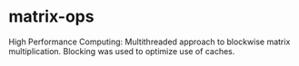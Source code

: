 # matrix-ops
High Performance Computing: Multithreaded approach to blockwise matrix multiplication. Blocking was used to optimize use of caches.
